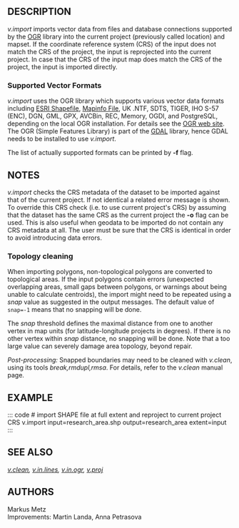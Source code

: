 ## DESCRIPTION

*v.import* imports vector data from files and database connections
supported by the [OGR](http://www.gdal.org/) library into the current
project (previously called location) and mapset. If the coordinate
reference system (CRS) of the input does not match the CRS of the
project, the input is reprojected into the current project. In case that
the CRS of the input map does match the CRS of the project, the input is
imported directly.

### Supported Vector Formats

*v.import* uses the OGR library which supports various vector data
formats including [ESRI
Shapefile](http://www.gdal.org/drv_shapefile.html), [Mapinfo
File](http://www.gdal.org/drv_mitab.html), UK .NTF, SDTS, TIGER, IHO
S-57 (ENC), DGN, GML, GPX, AVCBin, REC, Memory, OGDI, and PostgreSQL,
depending on the local OGR installation. For details see the [OGR web
site](https://gdal.org/drivers/vector/). The OGR (Simple Features
Library) is part of the [GDAL](http://www.gdal.org) library, hence GDAL
needs to be installed to use *v.import*.

The list of actually supported formats can be printed by **-f** flag.

## NOTES

*v.import* checks the CRS metadata of the dataset to be imported against
that of the current project. If not identical a related error message is
shown.\
To override this CRS check (i.e. to use current project\'s CRS) by
assuming that the dataset has the same CRS as the current project the
**-o** flag can be used. This is also useful when geodata to be imported
do not contain any CRS metadata at all. The user must be sure that the
CRS is identical in order to avoid introducing data errors.

### Topology cleaning

When importing polygons, non-topological polygons are converted to
topological areas. If the input polygons contain errors (unexpected
overlapping areas, small gaps between polygons, or warnings about being
unable to calculate centroids), the import might need to be repeated
using a *snap* value as suggested in the output messages. The default
value of `snap=-1` means that no snapping will be done.

The *snap* threshold defines the maximal distance from one to another
vertex in map units (for latitude-longitude projects in degrees). If
there is no other vertex within *snap* distance, no snapping will be
done. Note that a too large value can severely damage area topology,
beyond repair.

*Post-processing:* Snapped boundaries may need to be cleaned with
*v.clean*, using its tools *break,rmdupl,rmsa*. For details, refer to
the *v.clean* manual page.

## EXAMPLE

::: code
    # import SHAPE file at full extent and reproject to current project CRS
    v.import input=research_area.shp output=research_area extent=input
:::

## SEE ALSO

*[v.clean](v.clean.html), [v.in.lines](v.in.lines.html),
[v.in.ogr](v.in.ogr.html), [v.proj](v.proj.html)*

## AUTHORS

Markus Metz\
Improvements: Martin Landa, Anna Petrasova

